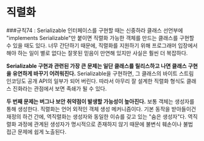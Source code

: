 # 직렬화
###규칙74 : Serializable 인터페이스를 구현할 때는 신중하라
클래스 선언부에 "implements Serializable"만 붙이면 직렬화 가능한 객체를 만드는 클래스를 구현할 수 있을 때도 있다. 너무 간단하기 때문에, 직렬화를 지원하기 위해 프로그래머 입장에서 해야 하는 일이 별로 없다는 잘못된 믿음이 만연해 있지만 사실은 훨씬 더 복잡하다. <br>

**Serializable 구현과 관련된 가장 큰 문제는 일단 클래스를 릴리스하고 나면 클래스 구현을 유연하게 바꾸기 어려워진다.** Serializable을 구현하면, 그 클래스의 바이트 스트림 인코딩도 공개 API의 일부가 되어 버린다. 따라서 아무리 잘 설계한 직렬화 형식도 클래스 진화라는 관점에서 보면 족쇄가 될 수 있다.<br>

**두 번째 문제는 버그나 보안 취약점이 발생할 가능성이 높아진다.** 보통 객체는 생성자를 통해 생성한다. 직렬화는 언어 외적인 객체 생성 메커니즘이다. 기본 동작을 받아들이건 재정의 하건 간에, 역직렬화는 생성자와 동일한 이슈를 갖고 있는 "숨은 생성자"다. 역직렬화 과정에 관계된 생성자가 명시적으로 존재하지 않기 때문에 불변식 훼손이나 불법 접근 문제에 쉽게 노출된다. <br>

